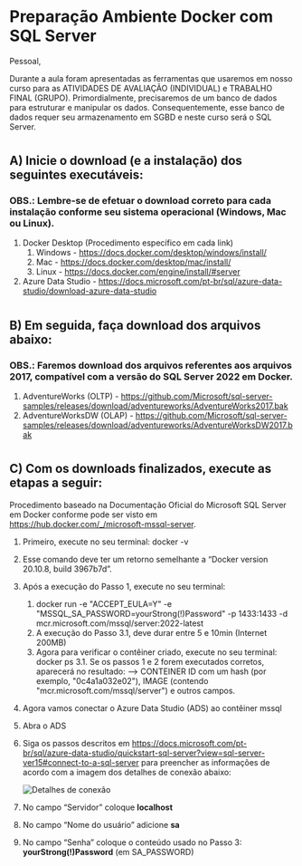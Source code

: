 # Preparação Ambiente Docker com SQL Server

Pessoal,

Durante a aula foram apresentadas as ferramentas que usaremos em nosso curso para as ATIVIDADES DE AVALIAÇÃO (INDIVIDUAL) e TRABALHO FINAL (GRUPO). Primordialmente, precisaremos de um banco de dados para estruturar e manipular os dados. Consequentemente, esse banco de dados requer seu armazenamento em SGBD e neste curso será o SQL Server.

#
## A) Inicie o download (e a instalação) dos seguintes executáveis:


### OBS.: Lembre-se de efetuar o download correto para cada instalação conforme seu sistema operacional (Windows, Mac ou Linux).


1. Docker Desktop (Procedimento específico em cada link)
    1. Windows - https://docs.docker.com/desktop/windows/install/
    2. Mac - https://docs.docker.com/desktop/mac/install/
    3. Linux - https://docs.docker.com/engine/install/#server
2. Azure Data Studio - https://docs.microsoft.com/pt-br/sql/azure-data-studio/download-azure-data-studio


#
## B) Em seguida, faça download dos arquivos abaixo:


### OBS.: Faremos download dos arquivos referentes aos arquivos 2017, compatível com a versão do SQL Server 2022 em Docker.


1. AdventureWorks (OLTP) - https://github.com/Microsoft/sql-server-samples/releases/download/adventureworks/AdventureWorks2017.bak
2. AdventureWorksDW (OLAP) - https://github.com/Microsoft/sql-server-samples/releases/download/adventureworks/AdventureWorksDW2017.bak

#
## C) Com os downloads finalizados,  execute as etapas a seguir:


	
Procedimento baseado na Documentação Oficial do Microsoft SQL Server em Docker conforme pode ser visto em 
https://hub.docker.com/_/microsoft-mssql-server.


1. Primeiro, execute no seu terminal:  docker -v
2. Esse comando deve ter um retorno semelhante a “Docker version 20.10.8, build 3967b7d”.
3. Após a execução do Passo 1, execute no seu terminal:
    1. docker run -e "ACCEPT_EULA=Y" -e "MSSQL_SA_PASSWORD=yourStrong(!)Password" -p 1433:1433 -d mcr.microsoft.com/mssql/server:2022-latest
    2. A execução do Passo 3.1, deve durar entre 5 e 10min (Internet 200MB)
    3. Agora para verificar o contêiner criado, execute no seu terminal: docker ps
    3.1. Se os passos 1 e 2 forem executados corretos, aparecerá no resultado: 
    		--> CONTEINER ID com um hash (por exemplo, "0c4a1a032e02"), IMAGE (contendo "mcr.microsoft.com/mssql/server") e outros campos. 	 
4. Agora vamos conectar o Azure Data Studio (ADS) ao contêiner mssql 
5. Abra o ADS
6. Siga os passos descritos em https://docs.microsoft.com/pt-br/sql/azure-data-studio/quickstart-sql-server?view=sql-server-ver15#connect-to-a-sql-server para preencher as informações de acordo com a imagem dos detalhes de conexão abaixo:

    ![Detalhes de conexão](https://docs.microsoft.com/pt-br/sql/azure-data-studio/media/quickstart-sql-server/new-connection-screen.png?view=sql-server-ver15)

1. No campo “Servidor” coloque **localhost**
2. No campo “Nome do usuário” adicione **sa**
3. No campo “Senha” coloque o conteúdo usado no Passo 3: **yourStrong(!)Password** (em SA_PASSWORD)
    
